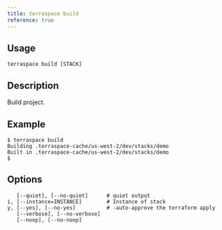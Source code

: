 ```yaml
---
title: terraspace build
reference: true
---
```


## Usage

    terraspace build [STACK]

## Description

Build project.

## Example

    $ terraspace build
    Building .terraspace-cache/us-west-2/dev/stacks/demo
    Built in .terraspace-cache/us-west-2/dev/stacks/demo
    $


## Options

```
   [--quiet], [--no-quiet]      # quiet output
i, [--instance=INSTANCE]        # Instance of stack
y, [--yes], [--no-yes]          # -auto-approve the terraform apply
   [--verbose], [--no-verbose]  
   [--noop], [--no-noop]        
```

